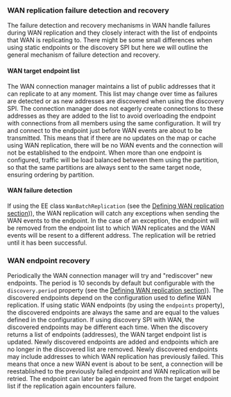 
### WAN replication failure detection and recovery

The failure detection and recovery mechanisms in WAN handle failures during WAN replication and they closely interact with the list of endpoints that WAN is replicating to. There might be some small differences when using static endpoints or the discovery SPI but here we will outline the general mechanism of failure detection and recovery.

#### WAN target endpoint list
 
The WAN connection manager maintains a list of public addresses that it can replicate to at any moment. This list may change over time as failures are detected or as new addresses are discovered when using the discovery SPI. The connection manager does not eagerly create connections to these addresses as they are added to the list to avoid overloading the endpoint with connections from all members using the same configuration. It will try and connect to the endpoint just before WAN events are about to be transmitted. This means that if there are no updates on the map or cache using WAN replication, there will be no WAN events and the connection will not be established to the endpoint.
When more than one endpoint is configured, traffic will be load balanced between them using the partition, so that the same partitions are always sent to the same target node, ensuring ordering by partition.
 
#### WAN failure detection
 
If using the EE class `WanBatchReplication` (see the [Defining WAN replication section](#defining-wan-replication))), the WAN replication will catch any exceptions when sending the WAN events to the endpoint. In the case of an exception, the endpoint will be removed from the endpoint list to which WAN replicates and the WAN events will be resent to a different address. The replication will be retried until it has been successful.

### WAN endpoint recovery

Periodically the WAN connection manager will try and "rediscover" new endpoints. The period is 10 seconds by default but configurable with the `discovery.period` property (see the [Defining WAN replication section](#defining-wan-replication))). The discovered endpoints depend on the configuration used to define WAN replication. If using static WAN endpoints (by using the `endpoints` property), the discovered endpoints are always the same and are equal to the values defined in the configuration. If using discovery SPI with WAN, the discovered endpoints may be different each time.
When the discovery returns a list of endpoints (addresses), the WAN target endpoint list is updated. Newly discovered endpoints are added and endpoints which are no longer in the discovered list are removed. Newly discovered endpoints may include addresses to which WAN replication has previously failed. This means that once a new WAN event is about to be sent, a connection will be reestablished to the previously failed endpoint and WAN replication will be retried. The endpoint can later be again removed from the target endpoint list if the replication again encounters failure.